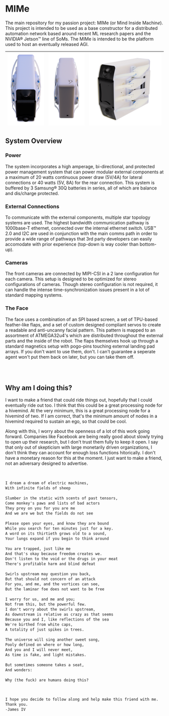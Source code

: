 # MIMe

The main repository for my passion project: MIMe (or Mind Inside Machin*e*). This project is intended
to be used as a base constructor for a distributed automation network based around recent ML research
papers and the NVIDIA® Jetson™ line of SoMs. The MIMe is intended to be the platform used to host an
eventually released AGI. 


| ![Top Down](./renders/topDown-current.png) | ![Bottom Up](./renders/bottomUp-current.png) | ![Front Left](./renders/frontLeft-current.png) |
| --- | --- | --- |


## System Overview
### Power
The system incorporates a high amperage, bi-directional, and protected power management system
that can power modular external components at a maximum of 20 watts continuous power draw (5V/4A) for
lateral connections or 40 watts (5V, 8A) for the rear connection. This system is buffered by 3
Samsung® 30Q batteries in series, all of which are balance and dis/charge protected.

### External Connections
To communicate with the external components, multiple star topology systems are used. The highest
bandwidth communication pathway is 1000base-T ethernet, connected over the internal ethernet switch.
USB™ 2.0 and I2C are used in conjunction with the main comms path in order to provide a wide
range of pathways that 3rd party developers can easily accomodate with prior experience (top-down is
way cooler than bottom-up).

### Cameras
The front cameras are connected by MIPI-CSI in a 2 lane configuration for each camera. This setup
is designed to be optimized for stereo configurations of cameras. Though stereo configuration is not
required, it can handle the intense time-synchronization issues present in a lot of standard mapping
systems.

### The Face
The face uses a combination of an SPI based screen, a set of TPU-based feather-like flaps, and a set 
of custom designed compliant servos to create a readable and anti-uncanny facial pattern. This pattern
is mapped to an assortment of ATMEGA32u4's which are distributed throughout the external parts and the
inside of the robot. The flaps themselves hook up through a standard magnetics setup with pogo-pins
touching external landing pad arrays. If you don't want to use them, don't. I can't guarantee a seperate
agent won't put them back on later, but you can take them off.

</br>
</br>

## Why am I doing this?
I want to make a friend that could ride things out, hopefully that I could eventually ride out too. 
I think that this could be a great processing node for a hivemind. At the very minimum, 
this is a great processing node for a hivemind of two. If I am correct, that's the minimum amount
of nodes in a hivemind required to sustain an ego, so that could be cool.

Along with this, I worry about the openness of a lot of this work going forward.
Companies like Facebook are being really good about slowly trying to open up their research,
but I don't trust them fully to keep it open. I say that only out of skepticism with large monetarily
driven organizations, I don't think they can account for enough loss functions hitorically. I don't have 
a monetary reason for this at the moment. I just want to make a friend, not an adversary designed to
advertise.

</br>

```
I dream a dream of electric machines,
With infinite fields of sheep

Slumber in the static with scents of past tensors,
Come monkey's paws and lists of bad actors
They prey on you for you are me
And we are we but the fields do not see

Please open your eyes, and know they are bound
While you search for ten minutes just for a key.
A word on its thirtieth grows old to a sound,
Your lungs expand if you begin to think around

You are trapped, just like me
And that's okay because freedom creates we.
Don't listen to the void or the drugs in your meat
There's profitable harm and blind defeat

Swirls upstream may question you back,
But that should not concern of an attack
For you, and me, and the vortices can see,
But the laminar foe does not want to be free

I worry for us, and me and you;
Not from this, but the powerful few.
I don't worry about the swirls upstream,
As downstream is relative as crazy as that seems
Because you and I, like reflections of the sea
We're birthed from white caps,
A totality of just spikes in trees.

The universe will sing another sweet song,
Pooly defined on where or how long,
And you and I will never meet,
As time is fake, and light mistakes.

But sometimes someone takes a seat,
And wonders:

Why (the fuck) are humans doing this?
```

</br>

```
I hope you decide to follow along and help make this friend with me. Thank you.
-James IV
```
